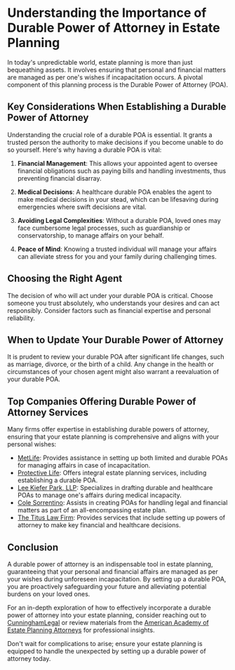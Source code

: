 # Understanding the Importance of Durable Power of Attorney in Estate Planning

In today's unpredictable world, estate planning is more than just bequeathing assets. It involves ensuring that personal and financial matters are managed as per one's wishes if incapacitation occurs. A pivotal component of this planning process is the Durable Power of Attorney (POA).

## Key Considerations When Establishing a Durable Power of Attorney

Understanding the crucial role of a durable POA is essential. It grants a trusted person the authority to make decisions if you become unable to do so yourself. Here's why having a durable POA is vital:

1. **Financial Management**: This allows your appointed agent to oversee financial obligations such as paying bills and handling investments, thus preventing financial disarray.
   
2. **Medical Decisions**: A healthcare durable POA enables the agent to make medical decisions in your stead, which can be lifesaving during emergencies where swift decisions are vital.

3. **Avoiding Legal Complexities**: Without a durable POA, loved ones may face cumbersome legal processes, such as guardianship or conservatorship, to manage affairs on your behalf.

4. **Peace of Mind**: Knowing a trusted individual will manage your affairs can alleviate stress for you and your family during challenging times.

## Choosing the Right Agent

The decision of who will act under your durable POA is critical. Choose someone you trust absolutely, who understands your desires and can act responsibly. Consider factors such as financial expertise and personal reliability.

## When to Update Your Durable Power of Attorney

It is prudent to review your durable POA after significant life changes, such as marriage, divorce, or the birth of a child. Any change in the health or circumstances of your chosen agent might also warrant a reevaluation of your durable POA.

## Top Companies Offering Durable Power of Attorney Services

Many firms offer expertise in establishing durable powers of attorney, ensuring that your estate planning is comprehensive and aligns with your personal wishes:

- [MetLife](/dir/metlife): Provides assistance in setting up both limited and durable POAs for managing affairs in case of incapacitation.
- [Protective Life](/dir/protective_life): Offers integral estate planning services, including establishing a durable POA.
- [Lee Kiefer Park, LLP](/dir/lee_kiefer_park_llp): Specializes in drafting durable and healthcare POAs to manage one's affairs during medical incapacity.
- [Cole Sorrentino](/dir/cole_sorrentino): Assists in creating POAs for handling legal and financial matters as part of an all-encompassing estate plan.
- [The Titus Law Firm](/dir/the_titus_law_firm): Provides services that include setting up powers of attorney to make key financial and healthcare decisions.

## Conclusion

A durable power of attorney is an indispensable tool in estate planning, guaranteeing that your personal and financial affairs are managed as per your wishes during unforeseen incapacitation. By setting up a durable POA, you are proactively safeguarding your future and alleviating potential burdens on your loved ones.

For an in-depth exploration of how to effectively incorporate a durable power of attorney into your estate planning, consider reaching out to [CunninghamLegal](/dir/cunninghamlegal) or review materials from the [American Academy of Estate Planning Attorneys](/dir/american_academy_of_estate_planning_attorneys) for professional insights.

Don't wait for complications to arise; ensure your estate planning is equipped to handle the unexpected by setting up a durable power of attorney today.